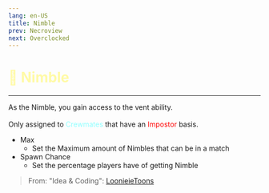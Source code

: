 ```yaml
---
lang: en-US
title: Nimble
prev: Necroview
next: Overclocked
---
```


# <font color=#fffaa6>🔋 <b>Nimble</b></font> <Badge text="Helpful" type="tip" vertical="middle"/>
---

As the Nimble, you gain access to the vent ability.<br><br>
Only assigned to <font color=#8cffff>Crewmates</font> that have an <font color=red>Impostor</font> basis.
* Max
  * Set the Maximum amount of Nimbles that can be in a match
* Spawn Chance
  * Set the percentage players have of getting Nimble

> From: "Idea & Coding": [LoonieieToons](https://github.com/Loonie-Toons/)